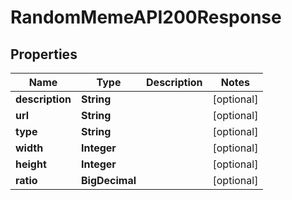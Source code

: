 

# RandomMemeAPI200Response


## Properties

| Name | Type | Description | Notes |
|------------ | ------------- | ------------- | -------------|
|**description** | **String** |  |  [optional] |
|**url** | **String** |  |  [optional] |
|**type** | **String** |  |  [optional] |
|**width** | **Integer** |  |  [optional] |
|**height** | **Integer** |  |  [optional] |
|**ratio** | **BigDecimal** |  |  [optional] |



